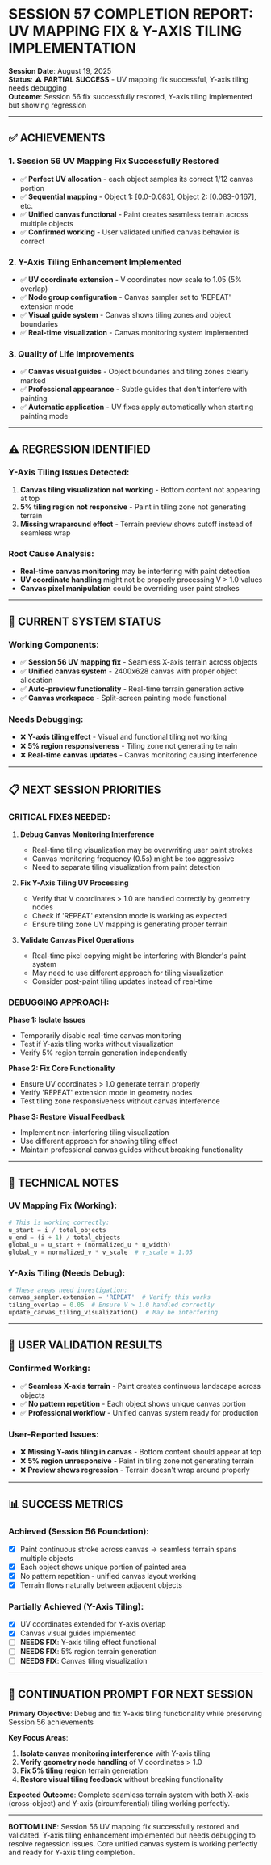 # SESSION 57 COMPLETION REPORT: UV MAPPING FIX & Y-AXIS TILING IMPLEMENTATION

**Session Date**: August 19, 2025  
**Status**: ⚠️ **PARTIAL SUCCESS** - UV mapping fix successful, Y-axis tiling needs debugging  
**Outcome**: Session 56 fix successfully restored, Y-axis tiling implemented but showing regression

---

## ✅ **ACHIEVEMENTS**

### **1. Session 56 UV Mapping Fix Successfully Restored**
- ✅ **Perfect UV allocation** - each object samples its correct 1/12 canvas portion
- ✅ **Sequential mapping** - Object 1: [0.0-0.083], Object 2: [0.083-0.167], etc.
- ✅ **Unified canvas functional** - Paint creates seamless terrain across multiple objects
- ✅ **Confirmed working** - User validated unified canvas behavior is correct

### **2. Y-Axis Tiling Enhancement Implemented**
- ✅ **UV coordinate extension** - V coordinates now scale to 1.05 (5% overlap)
- ✅ **Node group configuration** - Canvas sampler set to 'REPEAT' extension mode
- ✅ **Visual guide system** - Canvas shows tiling zones and object boundaries
- ✅ **Real-time visualization** - Canvas monitoring system implemented

### **3. Quality of Life Improvements**
- ✅ **Canvas visual guides** - Object boundaries and tiling zones clearly marked
- ✅ **Professional appearance** - Subtle guides that don't interfere with painting
- ✅ **Automatic application** - UV fixes apply automatically when starting painting mode

---

## ⚠️ **REGRESSION IDENTIFIED**

### **Y-Axis Tiling Issues Detected:**
1. **Canvas tiling visualization not working** - Bottom content not appearing at top
2. **5% tiling region not responsive** - Paint in tiling zone not generating terrain
3. **Missing wraparound effect** - Terrain preview shows cutoff instead of seamless wrap

### **Root Cause Analysis:**
- **Real-time canvas monitoring** may be interfering with paint detection
- **UV coordinate handling** might not be properly processing V > 1.0 values
- **Canvas pixel manipulation** could be overriding user paint strokes

---

## 🎯 **CURRENT SYSTEM STATUS**

### **Working Components:**
- ✅ **Session 56 UV mapping fix** - Seamless X-axis terrain across objects
- ✅ **Unified canvas system** - 2400x628 canvas with proper object allocation
- ✅ **Auto-preview functionality** - Real-time terrain generation active
- ✅ **Canvas workspace** - Split-screen painting mode functional

### **Needs Debugging:**
- ❌ **Y-axis tiling effect** - Visual and functional tiling not working
- ❌ **5% region responsiveness** - Tiling zone not generating terrain
- ❌ **Real-time canvas updates** - Canvas monitoring causing interference

---

## 📋 **NEXT SESSION PRIORITIES**

### **CRITICAL FIXES NEEDED:**

1. **Debug Canvas Monitoring Interference**
   - Real-time tiling visualization may be overwriting user paint strokes
   - Canvas monitoring frequency (0.5s) might be too aggressive
   - Need to separate tiling visualization from paint detection

2. **Fix Y-Axis Tiling UV Processing**
   - Verify that V coordinates > 1.0 are handled correctly by geometry nodes
   - Check if 'REPEAT' extension mode is working as expected
   - Ensure tiling zone UV mapping is generating proper terrain

3. **Validate Canvas Pixel Operations**
   - Real-time pixel copying might be interfering with Blender's paint system
   - May need to use different approach for tiling visualization
   - Consider post-paint tiling updates instead of real-time

### **DEBUGGING APPROACH:**

**Phase 1: Isolate Issues**
- Temporarily disable real-time canvas monitoring
- Test if Y-axis tiling works without visualization
- Verify 5% region terrain generation independently

**Phase 2: Fix Core Functionality**
- Ensure UV coordinates > 1.0 generate terrain properly
- Verify 'REPEAT' extension mode in geometry nodes
- Test tiling zone responsiveness without canvas interference

**Phase 3: Restore Visual Feedback**
- Implement non-interfering tiling visualization
- Use different approach for showing tiling effect
- Maintain professional canvas guides without breaking functionality

---

## 🔧 **TECHNICAL NOTES**

### **UV Mapping Fix (Working):**
```python
# This is working correctly:
u_start = i / total_objects
u_end = (i + 1) / total_objects
global_u = u_start + (normalized_u * u_width)
global_v = normalized_v * v_scale  # v_scale = 1.05
```

### **Y-Axis Tiling (Needs Debug):**
```python
# These areas need investigation:
canvas_sampler.extension = 'REPEAT'  # Verify this works
tiling_overlap = 0.05  # Ensure V > 1.0 handled correctly
update_canvas_tiling_visualization()  # May be interfering
```

---

## 🎨 **USER VALIDATION RESULTS**

### **Confirmed Working:**
- ✅ **Seamless X-axis terrain** - Paint creates continuous landscape across objects
- ✅ **No pattern repetition** - Each object shows unique canvas portion
- ✅ **Professional workflow** - Unified canvas system ready for production

### **User-Reported Issues:**
- ❌ **Missing Y-axis tiling in canvas** - Bottom content should appear at top
- ❌ **5% region unresponsive** - Paint in tiling zone not generating terrain
- ❌ **Preview shows regression** - Terrain doesn't wrap around properly

---

## 📊 **SUCCESS METRICS**

### **Achieved (Session 56 Foundation):**
- [x] Paint continuous stroke across canvas → seamless terrain spans multiple objects
- [x] Each object shows unique portion of painted area
- [x] No pattern repetition - unified canvas layout working
- [x] Terrain flows naturally between adjacent objects

### **Partially Achieved (Y-Axis Tiling):**
- [x] UV coordinates extended for Y-axis overlap
- [x] Canvas visual guides implemented
- [ ] **NEEDS FIX**: Y-axis tiling effect functional
- [ ] **NEEDS FIX**: 5% region terrain generation
- [ ] **NEEDS FIX**: Canvas tiling visualization

---

## 🚀 **CONTINUATION PROMPT FOR NEXT SESSION**

**Primary Objective**: Debug and fix Y-axis tiling functionality while preserving Session 56 achievements

**Key Focus Areas**:
1. **Isolate canvas monitoring interference** with Y-axis tiling
2. **Verify geometry node handling** of V coordinates > 1.0  
3. **Fix 5% tiling region** terrain generation
4. **Restore visual tiling feedback** without breaking functionality

**Expected Outcome**: Complete seamless terrain system with both X-axis (cross-object) and Y-axis (circumferential) tiling working perfectly.

---

**BOTTOM LINE**: Session 56 UV mapping fix successfully restored and validated. Y-axis tiling enhancement implemented but needs debugging to resolve regression issues. Core unified canvas system is working perfectly and ready for Y-axis tiling completion.
